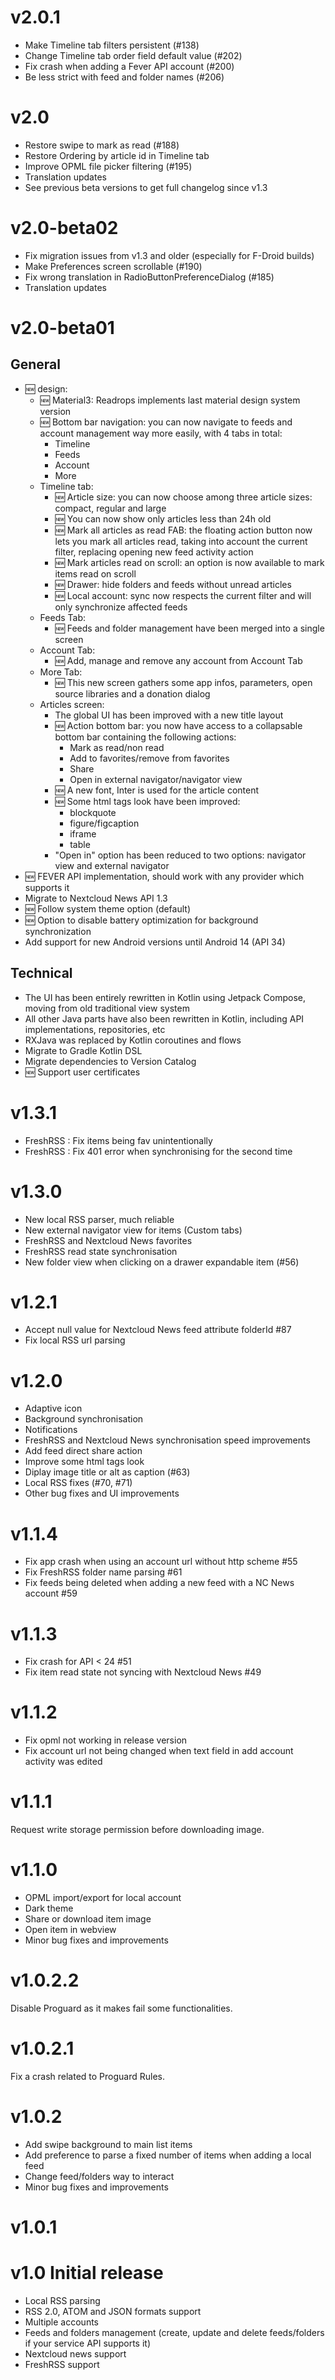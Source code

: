 # v2.0.1

- Make Timeline tab filters persistent (#138)
- Change Timeline tab order field default value (#202)
- Fix crash when adding a Fever API account (#200)
- Be less strict with feed and folder names (#206)

# v2.0

- Restore swipe to mark as read (#188)
- Restore Ordering by article id in Timeline tab
- Improve OPML file picker filtering (#195)
- Translation updates
- See previous beta versions to get full changelog since v1.3

# v2.0-beta02

- Fix migration issues from v1.3 and older (especially for F-Droid builds)
- Make Preferences screen scrollable (#190)
- Fix wrong translation in RadioButtonPreferenceDialog (#185)
- Translation updates

# v2.0-beta01

## General

- 🆕 design:
  - 🆕 Material3: Readrops implements last material design system version 
  - 🆕 Bottom bar navigation: you can now navigate to feeds and account management way more easily, with 4 tabs in total:
    - Timeline 
    - Feeds 
    - Account 
    - More 
  - Timeline tab:
    - 🆕 Article size: you can now choose among three article sizes: compact, regular and large 
    - 🆕 You can now show only articles less than 24h old 
    - 🆕 Mark all articles as read FAB: the floating action button now lets you mark all articles read, taking into account the current filter, replacing opening new feed activity action 
    - 🆕 Mark articles read on scroll: an option is now available to mark items read on scroll 
    - 🆕 Drawer: hide folders and feeds without unread articles 
    - 🆕 Local account: sync now respects the current filter and will only synchronize affected feeds 
  - Feeds Tab:
    - 🆕 Feeds and folder management have been merged into a single screen 
  - Account Tab:
    - 🆕 Add, manage and remove any account from Account Tab 
  - More Tab:
    - 🆕 This new screen gathers some app infos, parameters, open source libraries and a donation dialog 
  - Articles screen:
    - The global UI has been improved with a new title layout 
    - 🆕 Action bottom bar: you now have access to a collapsable bottom bar containing the following actions:
      - Mark as read/non read 
      - Add to favorites/remove from favorites 
      - Share 
      - Open in external navigator/navigator view 
    - 🆕 A new font, Inter is used for the article content 
    - 🆕 Some html tags look have been improved:
      - blockquote 
      - figure/figcaption 
      - iframe 
      - table
    - "Open in" option has been reduced to two options: navigator view and external navigator 
- 🆕 FEVER API implementation, should work with any provider which supports it 
- Migrate to Nextcloud News API 1.3 
- 🆕 Follow system theme option (default)
- 🆕 Option to disable battery optimization for background synchronization
- Add support for new Android versions until Android 14 (API 34)

## Technical

- The UI has been entirely rewritten in Kotlin using Jetpack Compose, moving from old traditional view system
- All other Java parts have also been rewritten in Kotlin, including API implementations, repositories, etc
- RXJava was replaced by Kotlin coroutines and flows
- Migrate to Gradle Kotlin DSL
- Migrate dependencies to Version Catalog
- 🆕 Support user certificates

# v1.3.1

- FreshRSS : Fix items being fav unintentionally
- FreshRSS : Fix 401 error when synchronising for the second time

# v1.3.0

- New local RSS parser, much reliable
- New external navigator view for items (Custom tabs)
- FreshRSS and Nextcloud News favorites
- FreshRSS read state synchronisation
- New folder view when clicking on a drawer expandable item (#56)

# v1.2.1

- Accept null value for Nextcloud News feed attribute folderId #87
- Fix local RSS url parsing 

# v1.2.0

- Adaptive icon
- Background synchronisation
- Notifications
- FreshRSS and Nextcloud News synchronisation speed improvements
- Add feed direct share action
- Improve some html tags look
- Diplay image title or alt as caption (#63)
- Local RSS fixes (#70, #71)
- Other bug fixes and UI improvements

# v1.1.4

- Fix app crash when using an account url without http scheme #55
- Fix FreshRSS folder name parsing #61
- Fix feeds being deleted when adding a new feed with a NC News account #59

# v1.1.3

- Fix crash for API < 24 #51
- Fix item read state not syncing with Nextcloud News #49

# v1.1.2

- Fix opml not working in release version
- Fix account url not being changed when text field in add account activity was edited

# v1.1.1

Request write storage permission before downloading image.

# v1.1.0

- OPML import/export for local account
- Dark theme
- Share or download item image
- Open item in webview
- Minor bug fixes and improvements

# v1.0.2.2

Disable Proguard as it makes fail some functionalities.

# v1.0.2.1

Fix a crash related to Proguard Rules.

# v1.0.2

- Add swipe background to main list items
- Add preference to parse a fixed number of items when adding a local feed
- Change feed/folders way to interact
- Minor bug fixes and improvements

# v1.0.1

# v1.0 Initial release

- Local RSS parsing 
- RSS 2.0, ATOM and JSON formats support 
- Multiple accounts 
- Feeds and folders management (create, update and delete feeds/folders if your service API supports it)
- Nextcloud news support 
- FreshRSS support

